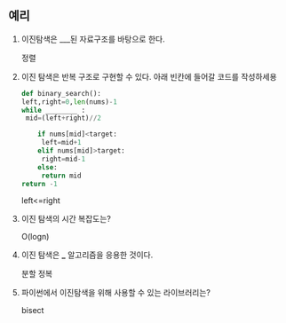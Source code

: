 ## 예리

1. 이진탐색은 \_\_\_된 자료구조를 바탕으로 한다.

   정렬

2. 이진 탐색은 반복 구조로 구현할 수 있다. 아래 빈칸에 들어갈 코드를 작성하세용

   ```python
   def binary_search():
   left,right=0,len(nums)-1
   while ________ :
   	mid=(left+right)//2

       if nums[mid]<target:
       	left=mid+1
       elif nums[mid]>target:
       	right=mid-1
       else:
       	return mid
   return -1
   ```

   left<=right

3. 이진 탐색의 시간 복잡도는?

   O(logn)

4. 이진 탐색은 **\_** 알고리즘을 응용한 것이다.

   분할 정복

5. 파이썬에서 이진탐색을 위해 사용할 수 있는 라이브러리는?

   bisect
